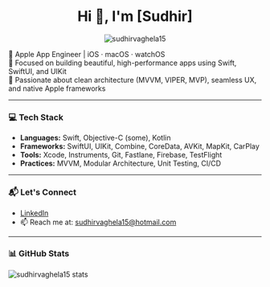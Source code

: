 <h1 align="center">Hi 👋, I'm [Sudhir]</h1>
<p align="center">
  <img src="https://komarev.com/ghpvc/?username=sudhirvaghela15&label=Profile%20views&color=0e75b6&style=flat" alt="sudhirvaghela15" />
</p>

🚀 Apple App Engineer | iOS · macOS · watchOS  
🎯 Focused on building beautiful, high-performance apps using Swift, SwiftUI, and UIKit  
💼 Passionate about clean architecture (MVVM, VIPER, MVP), seamless UX, and native Apple frameworks  

---

### 💻 Tech Stack

- **Languages:** Swift, Objective-C (some), Kotlin
- **Frameworks:** SwiftUI, UIKit, Combine, CoreData, AVKit, MapKit, CarPlay
- **Tools:** Xcode, Instruments, Git, Fastlane, Firebase, TestFlight
- **Practices:** MVVM, Modular Architecture, Unit Testing, CI/CD

---

### 📬 Let's Connect

- [LinkedIn](https://www.linkedin.com/in/smvaghela/)
- 📫 Reach me at: sudhirvaghela15@hotmail.com

---

### 📊 GitHub Stats

<p align="leading">
  <img src="https://github-readme-stats.vercel.app/api?username=sudhirvaghela15&show_icons=true&theme=radical&count_private=true" alt="sudhirvaghela15 stats" />
</p>

